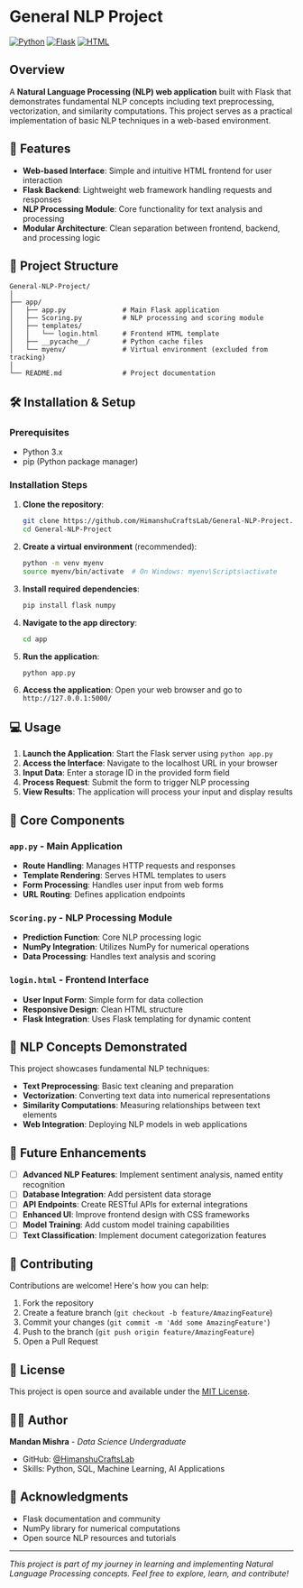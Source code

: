 # General NLP Project

[![Python](https://img.shields.io/badge/Python-3.x-blue.svg)](https://www.python.org/)
[![Flask](https://img.shields.io/badge/Flask-Web%20Framework-green.svg)](https://flask.palletsprojects.com/)
[![HTML](https://img.shields.io/badge/HTML-Frontend-orange.svg)](https://developer.mozilla.org/en-US/docs/Web/HTML)

## Overview

A **Natural Language Processing (NLP) web application** built with Flask that demonstrates fundamental NLP concepts including text preprocessing, vectorization, and similarity computations. This project serves as a practical implementation of basic NLP techniques in a web-based environment.

## 🚀 Features

- **Web-based Interface**: Simple and intuitive HTML frontend for user interaction
- **Flask Backend**: Lightweight web framework handling requests and responses
- **NLP Processing Module**: Core functionality for text analysis and processing
- **Modular Architecture**: Clean separation between frontend, backend, and processing logic

## 📁 Project Structure

```
General-NLP-Project/
│
├── app/
│   ├── app.py              # Main Flask application
│   ├── Scoring.py          # NLP processing and scoring module
│   ├── templates/
│   │   └── login.html      # Frontend HTML template
│   ├── __pycache__/        # Python cache files
│   └── myenv/              # Virtual environment (excluded from tracking)
│
└── README.md               # Project documentation
```

## 🛠️ Installation & Setup

### Prerequisites

- Python 3.x
- pip (Python package manager)

### Installation Steps

1. **Clone the repository**:
   ```bash
   git clone https://github.com/HimanshuCraftsLab/General-NLP-Project.git
   cd General-NLP-Project
   ```

2. **Create a virtual environment** (recommended):
   ```bash
   python -m venv myenv
   source myenv/bin/activate  # On Windows: myenv\Scripts\activate
   ```

3. **Install required dependencies**:
   ```bash
   pip install flask numpy
   ```

4. **Navigate to the app directory**:
   ```bash
   cd app
   ```

5. **Run the application**:
   ```bash
   python app.py
   ```

6. **Access the application**:
   Open your web browser and go to `http://127.0.0.1:5000/`

## 💻 Usage

1. **Launch the Application**: Start the Flask server using `python app.py`
2. **Access the Interface**: Navigate to the localhost URL in your browser
3. **Input Data**: Enter a storage ID in the provided form field
4. **Process Request**: Submit the form to trigger NLP processing
5. **View Results**: The application will process your input and display results

## 🔧 Core Components

### `app.py` - Main Application
- **Route Handling**: Manages HTTP requests and responses
- **Template Rendering**: Serves HTML templates to users
- **Form Processing**: Handles user input from web forms
- **URL Routing**: Defines application endpoints

### `Scoring.py` - NLP Processing Module
- **Prediction Function**: Core NLP processing logic
- **NumPy Integration**: Utilizes NumPy for numerical operations
- **Data Processing**: Handles text analysis and scoring

### `login.html` - Frontend Interface
- **User Input Form**: Simple form for data collection
- **Responsive Design**: Clean HTML structure
- **Flask Integration**: Uses Flask templating for dynamic content

## 🎯 NLP Concepts Demonstrated

This project showcases fundamental NLP techniques:

- **Text Preprocessing**: Basic text cleaning and preparation
- **Vectorization**: Converting text data into numerical representations
- **Similarity Computations**: Measuring relationships between text elements
- **Web Integration**: Deploying NLP models in web applications

## 🔮 Future Enhancements

- [ ] **Advanced NLP Features**: Implement sentiment analysis, named entity recognition
- [ ] **Database Integration**: Add persistent data storage
- [ ] **API Endpoints**: Create RESTful APIs for external integrations
- [ ] **Enhanced UI**: Improve frontend design with CSS frameworks
- [ ] **Model Training**: Add custom model training capabilities
- [ ] **Text Classification**: Implement document categorization features

## 🤝 Contributing

Contributions are welcome! Here's how you can help:

1. Fork the repository
2. Create a feature branch (`git checkout -b feature/AmazingFeature`)
3. Commit your changes (`git commit -m 'Add some AmazingFeature'`)
4. Push to the branch (`git push origin feature/AmazingFeature`)
5. Open a Pull Request

## 📝 License

This project is open source and available under the [MIT License](LICENSE).

## 👨‍💻 Author

**Mandan Mishra** - *Data Science Undergraduate*
- GitHub: [@HimanshuCraftsLab](https://github.com/HimanshuCraftsLab)
- Skills: Python, SQL, Machine Learning, AI Applications

## 🙏 Acknowledgments

- Flask documentation and community
- NumPy library for numerical computations
- Open source NLP resources and tutorials

---

*This project is part of my journey in learning and implementing Natural Language Processing concepts. Feel free to explore, learn, and contribute!*